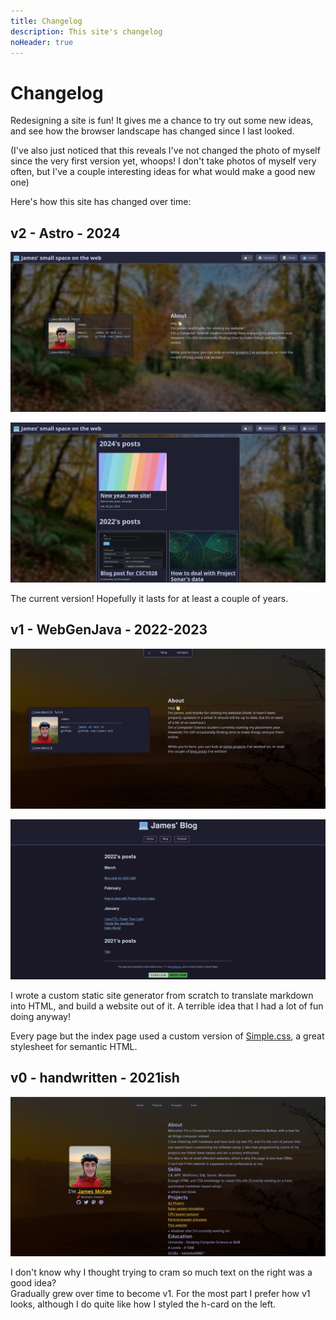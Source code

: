 ```yaml
---
title: Changelog
description: This site's changelog
noHeader: true
---
```


# Changelog

Redesigning a site is fun! It gives me a chance to try out some new ideas, and see how the browser landscape has changed since I last looked.

(I've also just noticed that this reveals I've not changed the photo of myself since the very first version yet, whoops! I don't take photos of myself very often, but I've a couple interesting ideas for what would make a good new one)

Here's how this site has changed over time:

## v2 - Astro - 2024

![Version two's index page - A "Terminal" displaying some information about me on the left, a short "About" section on the right, and a header covering the width of the page. The background is a photo of a forest during Autumn](./v2-index.png)

![Version two's blog page - A grid of blog posts grouped by year, each with a preview image. The background is a photo of a forest during Autumn](./v2-blog.png)

The current version! Hopefully it lasts for at least a couple of years.

## v1 - WebGenJava - 2022-2023

![Version one's index page - A "Terminal" displaying some information about me on the left, a short "About" section on the right, and a small header in the middle at the top. The background is a photo of a field at sunset](./v1-index.png)

![Version one's blog page - It's styled very simply, with a plain dark background, the header raised slightly](./v1-blog.png)

I wrote a custom static site generator from scratch to translate markdown into HTML, and build a website out of it. A terrible idea that I had a lot of fun doing anyway!

Every page but the index page used a custom version of [Simple.css](https://simplecss.org/), a great stylesheet for semantic HTML.

## v0 - handwritten - 2021ish

![Version zero's index page - A photo of me on the left along with some links to social medias, and an extremely long wall of text on the right about me. The background is a photo of a field at sunset](./v0-index.png)

I don't know why I thought trying to cram so much text on the right was a good idea?  
Gradually grew over time to become v1. For the most part I prefer how v1 looks, although I do quite like how I styled the h-card on the left.

